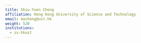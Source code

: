 ```yaml
---
title: Shiu-Yuen Cheng
affiliation: Hong Kong University of Science and Technology
email: macheng@ust.hk
weight: 520
institutions:
  - ss-hkust
---
```

